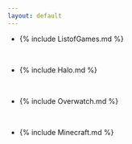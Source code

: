 ```yaml
---
layout: default
---
```


* {% include ListofGames.md %}

<br>

* {% include Halo.md %}

<br> 

* {% include Overwatch.md %}

<br>

* {% include Minecraft.md %}



